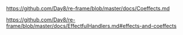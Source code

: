 
https://github.com/Day8/re-frame/blob/master/docs/Coeffects.md

https://github.com/Day8/re-frame/blob/master/docs/EffectfulHandlers.md#effects-and-coeffects
